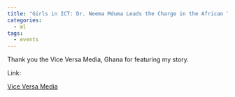 ```yaml
---
title: "Girls in ICT: Dr. Neema Mduma Leads the Charge in the African Tech Space"
categories:
  - ml
tags:
  - events
---
```

Thank you the Vice Versa Media, Ghana for featuring my story.

Link:

[Vice Versa Media](https://www.viceversaglobal.com/girls-in-ict-dr-neema-mduma-leads-the-charge-in-the-african-tech-space/)

